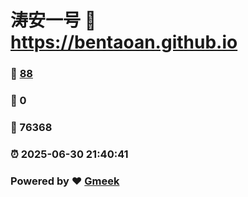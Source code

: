 # 涛安一号 :link: https://bentaoan.github.io 
### :page_facing_up: [88](https://bentaoan.github.io/tag.html) 
### :speech_balloon: 0 
### :hibiscus: 76368 
### :alarm_clock: 2025-06-30 21:40:41 
### Powered by :heart: [Gmeek](https://github.com/Meekdai/Gmeek)
